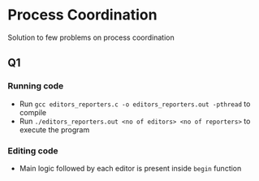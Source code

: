 # Process Coordination

Solution to few problems on process coordination

## Q1

### Running code

* Run `gcc editors_reporters.c -o editors_reporters.out -pthread` to compile
* Run `./editors_reporters.out <no of editors> <no of reporters>` to execute the program

### Editing code

* Main logic followed by each editor is present inside `begin` function
